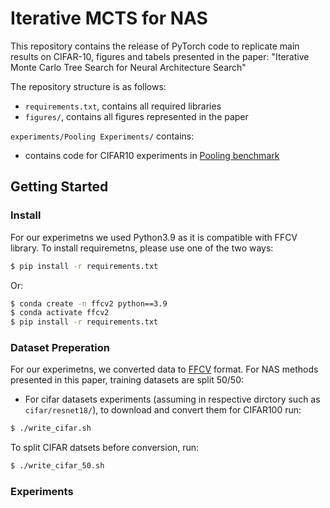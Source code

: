 # Iterative MCTS for NAS

This repository contains the release of PyTorch code to replicate main results on CIFAR-10, figures and tabels presented in the paper: "Iterative Monte Carlo Tree Search for Neural Architecture Search"

The repository structure is as follows:
  * `requirements.txt`, contains all required libraries
  * `figures/`, contains all figures represented in the paper


`experiments/Pooling Experiments/` contains: 
  * contains code for CIFAR10 experiments in [Pooling benchmark](https://proceedings.mlr.press/v224/roshtkhari23a/roshtkhari23a.pdf)

## Getting Started
### Install
For our experimetns we used Python3.9 as it is compatible with FFCV library. To install requiremetns, please use one of the two ways:

   ```bash
   $ pip install -r requirements.txt
   ```
Or:
   ```bash
$ conda create -n ffcv2 python==3.9
$ conda activate ffcv2
$ pip install -r requirements.txt
   ```

### Dataset Preperation
For our experimetns, we converted data to [FFCV](https://ffcv.io/) format. For NAS methods presented in this paper, training datasets are split 50/50:

   * For cifar datasets experiments (assuming in respective dirctory such as `cifar/resnet18/`), to download and convert them for CIFAR100 run:

   ```bash
   $ ./write_cifar.sh
   ```
To split CIFAR datsets before conversion, run:

   ```bash
   $ ./write_cifar_50.sh
   ```

### Experiments

  

